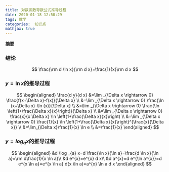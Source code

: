 ```yaml
---
title: 对数函数导数公式推导过程
date: 2020-01-18 12:50:29
tags: 数学
categories:  知识点
mathjax: true
---
```

**摘要**
<!--more-->

### 结论

$$
\frac{\rm d \ln x}{\rm d x}=\frac{1}{x}\rm d x
$$

### $y=\ln x$的推导过程

$$
\begin{aligned}
\frac{d y}{d x} &=\lim _{\Delta x \rightarrow 0} \frac{f(x+\Delta x)-f(x)}{\Delta x} \\
&=\lim _{\Delta x \rightarrow 0} \frac{\ln (x+\Delta x)-\ln (x)}{\Delta x} \\
&=\lim _{\Delta x \rightarrow 0} \frac{\ln \left(1+\frac{\Delta x}{x}\right)}{\Delta x} \\
&=\lim _{\Delta x \rightarrow 0} \frac{x}{x \Delta x} \ln \left(1+\frac{\Delta x}{x}\right) \\
&=\lim _{\Delta x \rightarrow 0} \frac{1}{x} \ln \left(1+\frac{\Delta x}{x}\right)^{\frac{x}{\Delta x}} \\
&=\lim_{\Delta x}\frac{1}{x} \ln e \\
&=\frac{1}{x}
\end{aligned}
$$

### $y=log_ax$的推导过程

$$
\begin{aligned}
&d \log _{a} x=d \frac{\ln x}{\ln a}=\frac{d \ln x}{\ln a}=\rm d\frac{1}{x \ln a}\\ 
&d e^{x}=e^{x} d x\\
&d a^{x}=d e^{\ln a^{x}}=d e^{x \ln a}=e^{x \ln a} d(x \ln a)=a^{x} \ln a d x
\end{aligned}
$$

